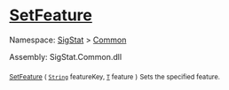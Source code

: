 # [SetFeature](./Signature-100663441.md)

Namespace: [SigStat]() > [Common](./../README.md)

Assembly: SigStat.Common.dll

<sub>[SetFeature](./Signature-100663441.md) ( [`String`](https://docs.microsoft.com/en-us/dotnet/api/System.String) featureKey, [`T`](./Signature-100663441.md) feature )</sub>              <sub>Sets the specified feature.</sub>

